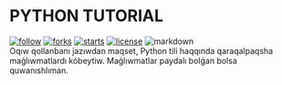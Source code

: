 # PYTHON TUTORIAL
[![follow](https://img.shields.io/github/followers/turdibekjumabaev.svg?style=social&label=Follow&maxAge=2592000)](https://github.com/turdibekjumabaev?tab=followers)
[![forks](https://img.shields.io/github/forks/turdibekjumabaev/python-tutorial.svg)](https://github.com/turdibekjumabaev/python-tutorial/forks)
[![starts](https://img.shields.io/github/stars/turdibekjumabaev/python-tutorial.svg)](https://github.com/turdibekjumabaev/python-tutorial/stargazers)
[![license](https://img.shields.io/github/license/turdibekjumabaev/python-tutorial.svg)](https://github.com/turdibekjumabaev/python-tutorial/blob/main/LICENSE) 
![markdown](https://img.shields.io/badge/Made%20with-Markdown-1f425f.svg) <br>
Oqıw qollanbanı jazıwdan maqset, Python tili haqqında qaraqalpaqsha maģlıwmatlardı kóbeytiw. Maģlıwmatlar paydalı bolģan bolsa quwanıshlıman.
